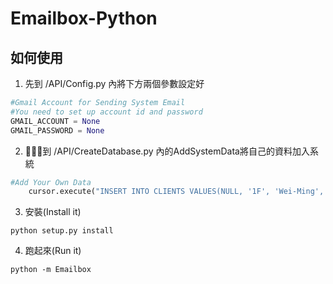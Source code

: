 # Emailbox-Python

## 如何使用

1. 先到 /API/Config.py 內將下方兩個參數設定好

```python
#Gmail Account for Sending System Email
#You need to set up account id and password
GMAIL_ACCOUNT = None
GMAIL_PASSWORD = None
```

2. 到 /API/CreateDatabase.py 內的AddSystemData將自己的資料加入系統

```python
#Add Your Own Data
    cursor.execute("INSERT INTO CLIENTS VALUES(NULL, '1F', 'Wei-Ming', 'Chen', 'test@gmail.com')")
```

3. 安裝(Install it)

```shell
python setup.py install
```

4. 跑起來(Run it)

```
python -m Emailbox
```
